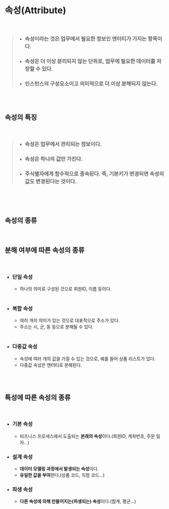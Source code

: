 # **속성(Attribute)**
<br>

>* ### 속성이라는 것은 업무에서 필요한 정보인 **엔터티가 가지는 항목**이다.
>* ### 속성은 더 이상 분리되지 않는 단위로, 업무에 필요한 데이터를 저장할 수 있다.
>* ### 인스턴스의 구성요소이고 의미적으로 더 이상 분해되지 않는다.

<br><br>

## **속성의 특징**

<br>

>* ### 속성은 업무에서 관리되는 정보이다.
>* ### 속성은 하나의 값만 가진다.
>* ### 주식별자에게 함수적으로 종속된다. 즉, 기본키가 변경되면 속성의 값도 변경된다는 것이다.

<br><br><br>

## **속성의 종류**

<br>

## 분해 여부에 따른 속성의 종류
<br>

* ### **단일 속성**
  * 하나의 의미로 구성된 것으로 회원ID, 이름 등이다.  
  <br>
* ### **복합 속성**
  * 여러 개의 의미가 있는 것으로 대표적으로 주소가 있다.
  * 주소는 시, 군, 동 등으로 분해될 수 있다.  
  <br>
* ### **다중값 속성**
  * 속성에 여러 개의 값을 가질 수 있는 것으로, 예를 들어 상품 리스트가 있다.
  * 다중값 속성은 엔터티로 분해된다.

<br><br>

## 특성에 따른 속성의 종류
<br>

* ### **기본 속성**
  * 비즈니스 프로세스에서 도출되는 **본래의 속성**이다.(회원ID, 계좌번호, 주문 일자...)
* ### **설계 속성**
  * **데이터 모델링 과정에서 발생되는 속성**이다.
  * **유일한 값을 부여**한다.(상품 코드, 지점 코드...)
* ### **파생 속성**
  * **다른 속성에 의해 만들어지는(파생되는) 속성**이다.(합계, 평균...)